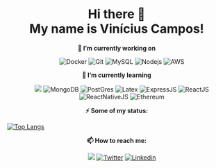 <h1 align="center">Hi there 👋 <br>My name is Vinícius Campos!</h1>
<p align="center">
    <strong>🔭 I’m currently working on </strong>
</p>
<ul align="center">
<col>
    <img alt="Docker" src="https://img.shields.io/badge/-Docker-46a2f1?style=for-the-badge&logo=docker&logoColor=white" />
</col>
<col>
    <img alt="Git" src="https://img.shields.io/badge/-Git-F05032?style=for-the-badge&logo=git&logoColor=white" />
</col>
<col>
    <img alt="MySQL" src="https://img.shields.io/badge/-MySql-4479A1?style=for-the-badge&logo=mysql&logoColor=white" />
</col>
<col>
    <img alt="Nodejs" src="https://img.shields.io/badge/-Nodejs-43853d?style=for-the-badge&logo=Node.js&logoColor=white" />
</col>
<col>
    <img alt="AWS" src="https://img.shields.io/badge/AWS%20-%23FF9900.svg?&style=for-the-badge&logo=amazon-aws&logoColor=black"/>
</col>
</ul>

<p align="center">
    <strong>🌱 I’m currently learning</strong>
</p>
<ul align="center">
<col>
   <img src="https://img.shields.io/badge/typescript%20-%23007ACC.svg?&style=flat-square&logo=typescript&logoColor=white"/>
</col>
<col>
    <img alt="MongoDB" src="https://img.shields.io/badge/-MongoDB-13aa52?style=flat-square&logo=mongodb&logoColor=white" />
</col>

<col>
    <img alt="PostGres" src ="https://img.shields.io/badge/postgres-%23316192.svg?&style=flat-square&logo=postgresql&logoColor=white"/>
</col>
<col>
    <img alt="Latex" src="https://img.shields.io/badge/latex%20-%23008080.svg?&style=flat-square&logo=latex&logoColor=white"/>
</col>
<col>
    <img alt="ExpressJS" src="https://img.shields.io/badge/express.js%20-%23404d59.svg?&style=flat-square"/>
</col>
<col>
    <img alt="ReactJS" src="https://img.shields.io/badge/react%20-%2320232a.svg?&style=flat-square&logo=react&logoColor=%2361DAFB"/>
</col>
<col>
    <img alt="ReactNativeJS" src="https://img.shields.io/badge/react_native%20-%2320232a.svg?&style=flat-square&logo=react&logoColor=%2361DAFB"/>
</col>
<col>
    <img alt="Ethereum" src="https://img.shields.io/badge/ETH-Ethereum-lightgrey"/>
</col>
</ul>


<p align="center">
    <strong>⚡ Some of my status: </strong>
</p>

[![Top Langs](https://github-readme-stats.vercel.app/api/top-langs/?username=vmo-campos&layout=compact)](https://github.com/vmo-campos/vmo-campos)

<p align="center">
    <strong>📫 How to reach me: </strong>
</p>

<ul align="center">
<col>
   <img src="https://img.shields.io/badge/-Gmail-c14438?style=for-the-badge&logo=Gmail&logoColor=white&link=mailto:vinic.otus@gmail.com"/>
</col>
<col>
    <a href="https://twitter.com/vin_camp">
    <img alt="Twitter" src="https://img.shields.io/badge/vin_camp%20-%231DA1F2.svg?&style=for-the-badge&logo=Twitter&logoColor=white"/></a>
</col>
<col>
<a href="https://www.linkedin.com/in/vmocampos/">
    <img alt="Linkedin" src="https://img.shields.io/badge/linkedin%20-%230077B5.svg?&style=for-the-badge&logo=linkedin&logoColor=white"/></a>
</col>
</ul>

<!--
**vmo-campos/vmo-campos** is a ✨ _special_ ✨ repository because its `README.md` (this file) appears on your GitHub profile.

Here are some ideas to get you started:

- 🔭 I’m currently working on ...
- 🌱 I’m currently learning ...
- 👯 I’m looking to collaborate on ...
- 🤔 I’m looking for help with ...
- 💬 Ask me about ...
- 📫 How to reach me: ...
- 😄 Pronouns: ...
- ⚡ Fun fact: ...
-->
